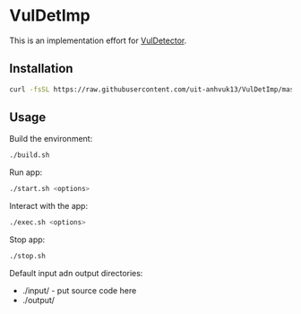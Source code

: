 # VulDetImp

This is an implementation effort for [VulDetector](https://github.com/leontsui1987/VulDetector).

## Installation

```bash
curl -fsSL https://raw.githubusercontent.com/uit-anhvuk13/VulDetImp/master/setup.sh | sh
```

## Usage

Build the environment:
```bash
./build.sh
```

Run app:
```bash
./start.sh <options>
```

Interact with the app:
```bash
./exec.sh <options>
```

Stop app:
```bash
./stop.sh
```

Default input adn output directories:
- ./input/ - put source code here
- ./output/
